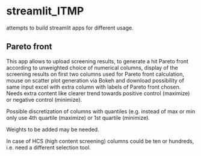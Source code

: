 # streamlit_ITMP
attempts to build streamlit apps for different usage.

## Pareto front
This app allows to upload screening results, to generate a hit Pareto front according to unweighted choice of numerical columns, display of the screening results on first two columns used for Pareto front calculation, mouse on scatter plot generation via Bokeh and download possibility of same input excel with extra column with labels of Pareto front chosen. Needs extra content like clearer trend towards positive control (maximize) or negative control (minimize). 

Possible discretization of columns with quantiles (e.g. instead of max or min only use 4th quartile (maximize) or 1st quartile (minimize). 

Weights to be added may be needed. 

In case of HCS (high content screening) columns could be ten or hundreds, i.e. need a different selection tool.

